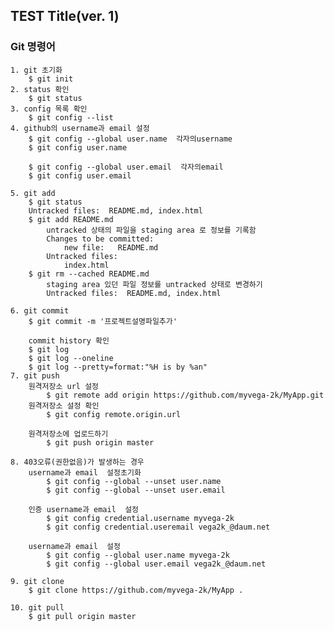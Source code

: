## TEST Title(ver. 1)
### Git 명령어

    1. git 초기화 
        $ git init
    2. status 확인
        $ git status
    3. config 목록 확인
        $ git config --list
    4. github의 username과 email 설정
        $ git config --global user.name  각자의username
        $ git config user.name

        $ git config --global user.email  각자의email
        $ git config user.email

    5. git add 
        $ git status 
        Untracked files:  README.md, index.html
        $ git add README.md
            untracked 상태의 파일을 staging area 로 정보를 기록함
            Changes to be committed:
                new file:   README.md
            Untracked files:
                index.html
        $ git rm --cached README.md
            staging area 있던 파일 정보를 untracked 상태로 변경하기
            Untracked files:  README.md, index.html

    6. git commit
        $ git commit -m '프로젝트설명파일추가'

        commit history 확인
        $ git log
        $ git log --oneline
        $ git log --pretty=format:"%H is by %an"
    7. git push
        원격저장소 url 설정
            $ git remote add origin https://github.com/myvega-2k/MyApp.git
        원격저장소 설정 확인
            $ git config remote.origin.url

        원격저장소에 업로드하기
            $ git push origin master

    8. 403오류(권한없음)가 발생하는 경우
        username과 email  설정초기화 
            $ git config --global --unset user.name
            $ git config --global --unset user.email

        인증 username과 email  설정
            $ git config credential.username myvega-2k
            $ git config credential.useremail vega2k_@daum.net

        username과 email  설정
            $ git config --global user.name myvega-2k
            $ git config --global user.email vega2k_@daum.net

    9. git clone
        $ git clone https://github.com/myvega-2k/MyApp .

    10. git pull
        $ git pull origin master 
